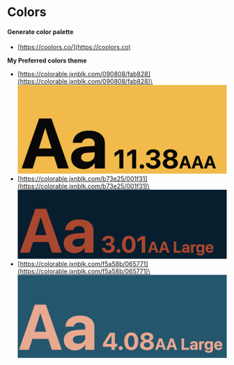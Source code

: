 # Colors

#### Generate color palette

* [https://coolors.co/](https://coolors.co)

**My Preferred colors theme**

* [https://colorable.jxnblk.com/090808/fab828](https://colorable.jxnblk.com/090808/fab828)\
  ![](<../.gitbook/assets/image (4).png>)
* [https://colorable.jxnblk.com/b73e25/001f31](https://colorable.jxnblk.com/b73e25/001f31)\
  ![](<../.gitbook/assets/image (1).png>)
* [https://colorable.jxnblk.com/f5a58b/065771](https://colorable.jxnblk.com/f5a58b/065771)\
  ![](<../.gitbook/assets/image (2).png>)
